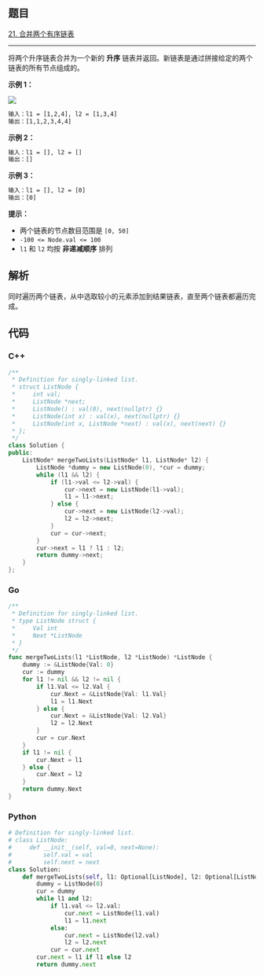 ## 题目

[21. 合并两个有序链表](https://leetcode.cn/problems/merge-two-sorted-lists/)

---

将两个升序链表合并为一个新的 **升序** 链表并返回。新链表是通过拼接给定的两个链表的所有节点组成的。 

**示例 1：**

![](https://assets.leetcode.com/uploads/2020/10/03/merge_ex1.jpg)

```txt
输入：l1 = [1,2,4], l2 = [1,3,4]
输出：[1,1,2,3,4,4]
```

**示例 2：**

```txt
输入：l1 = [], l2 = []
输出：[]
```

**示例 3：**

```txt
输入：l1 = [], l2 = [0]
输出：[0]
```

**提示：**

- 两个链表的节点数目范围是 `[0, 50]`
- `-100 <= Node.val <= 100`
- `l1` 和 `l2` 均按 **非递减顺序** 排列

## 解析

同时遍历两个链表，从中选取较小的元素添加到结果链表，直至两个链表都遍历完成。

## 代码

### C++

```cpp
/**
 * Definition for singly-linked list.
 * struct ListNode {
 *     int val;
 *     ListNode *next;
 *     ListNode() : val(0), next(nullptr) {}
 *     ListNode(int x) : val(x), next(nullptr) {}
 *     ListNode(int x, ListNode *next) : val(x), next(next) {}
 * };
 */
class Solution {
public:
    ListNode* mergeTwoLists(ListNode* l1, ListNode* l2) {
        ListNode *dummy = new ListNode(0), *cur = dummy;
        while (l1 && l2) {
            if (l1->val <= l2->val) {
                cur->next = new ListNode(l1->val);
                l1 = l1->next;
            } else {
                cur->next = new ListNode(l2->val);
                l2 = l2->next;
            }
            cur = cur->next;
        }
        cur->next = l1 ? l1 : l2;
        return dummy->next;
    }
};
```

### Go

```go
/**
 * Definition for singly-linked list.
 * type ListNode struct {
 *     Val int
 *     Next *ListNode
 * }
 */
func mergeTwoLists(l1 *ListNode, l2 *ListNode) *ListNode {
    dummy := &ListNode{Val: 0}
    cur := dummy
    for l1 != nil && l2 != nil {
        if l1.Val <= l2.Val {
            cur.Next = &ListNode{Val: l1.Val}
            l1 = l1.Next
        } else {
            cur.Next = &ListNode{Val: l2.Val}
            l2 = l2.Next
        }
        cur = cur.Next
    }
    if l1 != nil {
        cur.Next = l1
    } else {
        cur.Next = l2
    }
    return dummy.Next
}
```

### Python

```python
# Definition for singly-linked list.
# class ListNode:
#     def __init__(self, val=0, next=None):
#         self.val = val
#         self.next = next
class Solution:
    def mergeTwoLists(self, l1: Optional[ListNode], l2: Optional[ListNode]) -> Optional[ListNode]:
        dummy = ListNode(0)
        cur = dummy
        while l1 and l2:
            if l1.val <= l2.val:
                cur.next = ListNode(l1.val)
                l1 = l1.next
            else:
                cur.next = ListNode(l2.val)
                l2 = l2.next
            cur = cur.next
        cur.next = l1 if l1 else l2
        return dummy.next
```